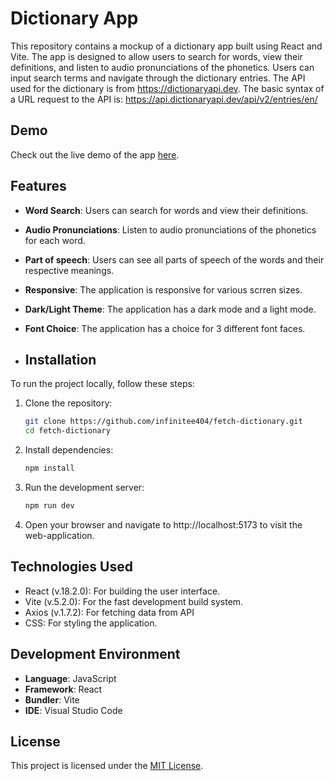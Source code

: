 # Dictionary App

This repository contains a mockup of a dictionary app built using React and Vite. The app is designed to allow users to search for words, view their definitions, and listen to audio pronunciations of the phonetics. Users can input search terms and navigate through the dictionary entries.
The API used for the dictionary is from https://dictionaryapi.dev. The basic syntax of a URL request to the API is: https://api.dictionaryapi.dev/api/v2/entries/en/<word>

## Demo

Check out the live demo of the app [here](https://infinitee404.github.io/fetch-dictionary/).

## Features

-   **Word Search**: Users can search for words and view their definitions.
-   **Audio Pronunciations**: Listen to audio pronunciations of the phonetics for each word.
-   **Part of speech**: Users can see all parts of speech of the words and their respective meanings.
-   **Responsive**: The application is responsive for various scrren sizes.
-   **Dark/Light Theme**: The application has a dark mode and a light mode.
-   **Font Choice**: The application has a choice for 3 different font faces.

-   ## Installation

To run the project locally, follow these steps:

1. Clone the repository:

    ```bash
    git clone https://github.com/infinitee404/fetch-dictionary.git
    cd fetch-dictionary
    ```

2. Install dependencies:
    ```bash
    npm install
    ```
3. Run the development server:
    ```bash
    npm run dev
    ```
4. Open your browser and navigate to http://localhost:5173 to visit the web-application.

## Technologies Used

-   React (v.18.2.0): For building the user interface.
-   Vite (v.5.2.0): For the fast development build system.
-   Axios (v.1.7.2): For fetching data from API
-   CSS: For styling the application.

## Development Environment

-   **Language**: JavaScript
-   **Framework**: React
-   **Bundler**: Vite
-   **IDE**: Visual Studio Code

## License

This project is licensed under the [MIT License](https://rem.mit-license.org).
